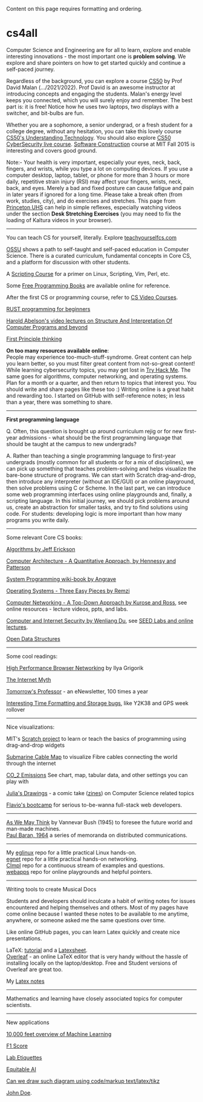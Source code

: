 Content on this page requires formatting and ordering.     


# cs4all
Computer Science and Engineering are for all to learn, explore and enable interesting innovations - the most important one is **problem solving**. We explore and share pointers on how to get started quickly and continue a self-paced journey.   

Regardless of the background, you can explore a course [CS50](https://cs50.harvard.edu/) by Prof David Malan (.../2021/2022). Prof David is an awesome instructor at introducing concepts and engaging the students. Malan's energy level keeps you connected, which you will surely enjoy and remember. The best part is: it is free! Notice how he uses two laptops, two displays with a switcher, and bit-bulbs are fun.   

Whether you are a sophomore, a senior undergrad, or a fresh student for a college degree, without any hesitation, you can take this lovely course [CS50's Understanding Technology](https://cs50.harvard.edu/technology/2017/). You should also explore [CS50 CyberSecurity live course](https://www.youtube.com/watch?v=U8Bki7QEz2M). [Software Construction](https://web.mit.edu/6.005/www/fa15/) course at MIT Fall 2015 is interesting and covers good ground.    

Note:- Your health is very important, especially your eyes, neck, back, fingers, and wrists, while you type a lot on computing devices. If you use a computer desktop, laptop, tablet, or phone for more than 3 hours or more daily, repetitive strain injury (RSI) may affect your fingers, wrists, neck, back, and eyes. Merely a bad and fixed posture can cause fatigue and pain in later years if ignored for a long time. Please take a break often (from work, studies, city), and do exercises and stretches. This page from [Princeton UHS](https://uhs.princeton.edu/health-resources/ergonomics-computer-use) can help in simple reflexes, especially watching videos under the section **Desk Stretching Exercises** (you may need to fix the loading of Kaltura videos in your browser).      

----

You can teach CS for yourself, literally. Explore [teachyourselfcs.com](https://teachyourselfcs.com)

[OSSU](https://github.com/ossu/computer-science) shows a path to self-taught and self-paced education in Computer Science. There is a curated curriculum, fundamental concepts in Core CS, and a platform for discussion with other students. 

A [Scripting Course](https://github.com/learnbyexample/scripting_course#ebooks) for a primer on Linux, Scripting, Vim, Perl, etc. 

Some [Free Programming Books](https://github.com/EbookFoundation/free-programming-books) are available online for reference.   

After the first CS or programming course, refer to [CS Video Courses](https://github.com/Developer-Y/cs-video-courses).   

[RUST programming for beginners](https://www.freecodecamp.org/news/rust-programming-course-for-beginners/)    

[Harold Abelson's video lectures on Structure And Interpretation Of Computer Programs and beyond](https://ocw.mit.edu/courses/6-001-structure-and-interpretation-of-computer-programs-spring-2005/video_galleries/video-lectures/)     

[First Principle thinking](https://fs.blog/first-principles/)    

**On too many resources available online**:    
People may experience too-much-stuff-syndrome. Great content can help you learn better, so you must filter great content from not-so-great content! While learning cybersecurity topics, you may get lost in [Try Hack Me](https://tryhackme.com/). The same goes for algorithms, computer networking, and operating systems. Plan for a month or a quarter, and then return to topics that interest you. You should write and share pages like these too :) Writing online is a great habit and rewarding too. I started on GitHub with self-reference notes; in less than a year, there was something to share.    

---- 

**First programming language**   

Q. Often, this question is brought up around curriculum rejig or for new first-year admissions - what should be the first programming language that should be taught at the campus to new undergrads?   

A. Rather than teaching a single programming language to first-year undergrads (mostly common for all students or for a mix of disciplines), we can pick up something that teaches problem-solving and helps visualize the bare-bone structure of programs. We can start with Scratch drag-and-drop, then introduce any interpreter (without an IDE/GUI) or an online playground, then solve problems using C or Scheme. In the last part, we can introduce some web programming interfaces using online playgrounds and, finally, a scripting language. In this initial journey, we should pick problems around us, create an abstraction for smaller tasks, and try to find solutions using code. For students: developing logic is more important than how many programs you write daily.      

----

Some relevant Core CS books:   

[Algorithms by Jeff Erickson](http://jeffe.cs.illinois.edu/teaching/algorithms/)    

[Computer Architecture - A Quantitative Approach, by Hennessy and Patterson](http://acs.pub.ro/~cpop/SMPA/Computer%20Architecture%20A%20Quantitative%20Approach%20(5th%20edition).pdf)   

[System Programming wiki-book by Angrave](https://github.com/angrave/SystemProgramming/wiki)    

[Operating Systems - Three Easy Pieces by Remzi](http://pages.cs.wisc.edu/~remzi/OSTEP/)    

[Computer Networking - A Top-Down Approach by Kurose and Ross](https://gaia.cs.umass.edu/kurose_ross/index.php), see online resources - lecture videos, ppts, and labs.    

[Computer and Internet Security by Wenliang Du](), see [SEED Labs and online lectures](https://seedsecuritylabs.org/).    

[Open Data Structures](https://opendatastructures.org/)     

----

Some cool readings:  

[High Performance Browser Networking](https://hpbn.co) by Ilya Grigorik 

[The Internet Myth](https://unglue.it/work/442013/)

[Tomorrow's Professor](https://tomprof.stanford.edu/) - an eNewsletter, 100 times a year 

[Interesting Time Formatting and Storage bugs](https://en.wikipedia.org/wiki/Time_formatting_and_storage_bugs), like Y2K38 and GPS week rollover    

----

Nice visualizations:  

MIT's [Scratch project](https://scratch.mit.edu/) to learn or teach the basics of programming using drag-and-drop widgets   

[Submarine Cable Map](https://www.submarinecablemap.com) to visualize Fibre cables connecting the world through the internet   

[CO_2 Emissions](https://ourworldindata.org/grapher/co-emissions-per-capita?tab=chart) See chart, map, tabular data, and other settings you can play with   

[Julia's Drawings](https://drawings.jvns.ca/) - a comic take ([zines](https://wizardzines.com/comics/)) on Computer Science related topics   

[Flavio's bootcamp](https://bootcamp.dev/) for serious to-be-wanna full-stack web developers.    

----

[As We May Think](https://www.theatlantic.com/magazine/archive/1945/07/as-we-may-think/303881/) by Vannevar Bush (1945) to foresee the future world and man-made machines.    
[Paul Baran, 1964](https://www.rand.org/pubs/research_memoranda/RM3097.html) a series of memoranda on distributed communications.    

----

My [eglinux](https://github.com/rks101/eglinux) repo for a little practical Linux hands-on.   
[egnet](https://github.com/rks101/egnet) repo for a little practical hands-on networking.   
[CImpl](https://github.com/rks101/Cimpl) repo for a continuous stream of examples and questions.   
[webapps](https://github.com/rks101/webapps) repo for online playgrounds and helpful pointers.   

---- 

Writing tools to create Musical Docs   

Students and developers should inculcate a habit of writing notes for issues encountered and helping themselves and others. Most of my pages have come online because I wanted these notes to be available to me anytime, anywhere, or someone asked me the same questions over time.    

Like online GitHub pages, you can learn Latex quickly and create nice presentations.    

LaTeX: [tutorial](https://www.latex-tutorial.com/tutorials/) and a [Latexsheet](http://wch.github.io/latexsheet/latexsheet-a4.pdf).    
[Overleaf](overleaf.com) - an online LaTeX editor that is very handy without the hassle of installing locally on the laptop/desktop. Free and Student versions of Overleaf are great too.    

My [Latex notes](https://github.com/rks101/latex)   

----

Mathematics and learning have closely associated topics for computer scientists.     

---- 

New applications     

[10,000 feet overview of Machine Learning](https://www.lifewire.com/what-is-machine-learning-7495518)    

[F1 Score](https://www.picsellia.com/post/understanding-the-f1-score-in-machine-learning-the-harmonic-mean-of-precision-and-recall)     

[Lab Etiquettes](https://www.cfilt.iitb.ac.in/lab_manual.pdf)    

[Equitable AI](https://www.gatesfoundation.org/ideas/science-innovation-technology/artificial-intelligence)     

[Can we draw such diagram using code/markup text/latex/tikz](https://onlinepublichealth.gwu.edu/resources/equity-vs-equality/)     


[John Doe](https://en.wikipedia.org/wiki/John_Doe).    
